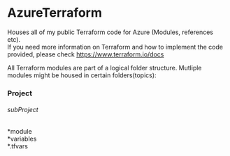 # AzureTerraform
Houses all of my public Terraform code for Azure (Modules, references etc).  
If you need more information on Terraform and how to implement the code provided, please check https://www.terraform.io/docs
  
All Terraform modules are part of a logical folder structure. Mutliple modules might be housed in certain folders(topics):  


### Project  
 ###### subProject  
  *module  
  *variables  
  *.tfvars  
